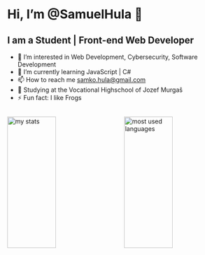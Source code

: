 # Hi, I’m @SamuelHula 👋


## I am a Student | Front-end Web Developer

- 👀 I’m interested in Web Development, Cybersecurity, Software Development
- 🌱 I’m currently learning JavaScript | C#
- 📫 How to reach me samko.hula@gmail.com
- 🏫 Studying at the Vocational Highschool of Jozef Murgaš
- ⚡ Fun fact: I like Frogs
##

<img alt="my stats" align="left" width="47%" height="300px" src="https://github-readme-stats.vercel.app/api?username=SamuelHula&show_icons=true"/>

<img alt="most used languages" align="right" width="47%" height="300px" src="https://github-readme-stats.vercel.app/api/top-langs/?username=SamuelHula&layout=compact"/>
